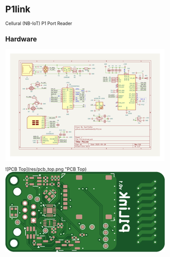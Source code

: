 # P1link
Cellural (NB-IoT) P1 Port Reader

## Hardware
[![Schematic](res/schematic.png)](res/schematic.pdf "View Schematic")

![PCB Top](res/pcb_top.png "PCB Top)
![PCB Bottom](res/pcb_bottom.png "PCB Bottom")
